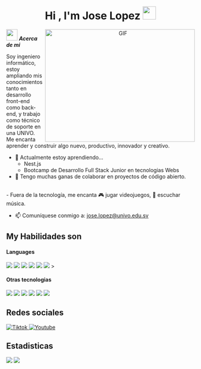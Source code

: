 <h1 align="center"><b>Hi , I'm Jose Lopez </b><img src="https://media.giphy.com/media/hvRJCLFzcasrR4ia7z/giphy.gif" width="35"></h1>
<!--  -->

<a target="_blank" align="center">
  <img align="right" top="500" height="300" width="400" alt="GIF" src="https://media.giphy.com/media/SWoSkN6DxTszqIKEqv/giphy.gif">
</a>

<img src="https://media.giphy.com/media/ObNTw8Uzwy6KQ/giphy.gif" width="30px">&nbsp;***Acerca de mi***

Soy ingeniero informático, estoy ampliando mis conocimientos tanto en desarrollo front-end como back-end, y trabajo como técnico de soporte en una UNIVO. Me encanta aprender y construir algo nuevo, productivo, innovador y creativo.
- 🌱 Actualmente estoy aprendiendo...
  - Nest.js
  - Bootcamp de Desarrollo Full Stack Junior en tecnologias Webs
- 👯 Tengo muchas ganas de colaborar en proyectos de código abierto.
<br>
- Fuera de la tecnología, me encanta 🎮 jugar videojuegos, 🎵 escuchar música.

- 📫 Comuníquese conmigo a: <a href="joselopez@univo.edu.sv">jose.lopez@univo.edu.sv</a>

## My Habilidades son

<h4> Languages </h4>
<span> 
  <img src="https://img.shields.io/badge/HTML5-E34F26?style=for-the-badge&logo=html5&logoColor=white">
  <img src="https://img.shields.io/badge/CSS3-1572B6?style=for-the-badge&logo=css3&logoColor=white">
  <img src="https://img.shields.io/badge/JavaScript-F7DF1E?style=for-the-badge&logo=javascript&logoColor=black">
  <img src="https://img.shields.io/badge/C-00599C?style=for-the-badge&logo=c&logoColor=white">
  <img src="https://img.shields.io/badge/python-3670A0?style=for-the-badge&logo=python&logoColor=ffdd54">
  <img src= "https://img.shields.io/badge/typescript-%23007ACC.svg?style=for-the-badge&logo=typescript&logoColor=white">
>


</span>


<h4> Otras tecnologias </h4>
<span>
  <img src="https://img.shields.io/badge/Git-F05032?style=for-the-badge&logo=git&logoColor=white">
  <img src="https://img.shields.io/badge/Notion-%23000000.svg?style=for-the-badge&logo=notion&logoColor=white">
  <img src="https://img.shields.io/badge/Fedora-294172?style=for-the-badge&logo=fedora&logoColor=white">
  <img src="https://img.shields.io/badge/MySQL-00000F?style=for-the-badge&logo=mysql&logoColor=white">
 <img src="https://img.shields.io/badge/Canva-%2300C4CC.svg?style=for-the-badge&logo=Canva&logoColor=white">
 <img src="https://img.shields.io/badge/Visual%20Studio%20Code-0078d7.svg?style=for-the-badge&logo=visual-studio-code&logoColor=white">


</span>

## Redes sociales


<a href="https://www.tiktok.com/@vapixel_" >
  <img src="https://img.shields.io/badge/TikTok-%23000000.svg?style=for-the-badge&logo=TikTok&logoColor=white" alt="Tiktok">
</a>

<a href="https://www.youtube.com/@joseluislopez9435">
  <img src="https://img.shields.io/badge/YouTube-%23FF0000.svg?style=for-the-badge&logo=YouTube&logoColor=white" alt="Youtube">
</a>

<h2>Estadisticas</h2> 

[![](https://github-readme-stats.vercel.app/api?username=joselopez9888&show_icons=true&theme=tokyonight&hide_border=true&locale=en)](https://github.com/joselopez9888)
[![](https://github-readme-streak-stats.herokuapp.com/?user=joselopez9888&theme=material-palenight)](https://github.com/joselopez9888)
</div>
